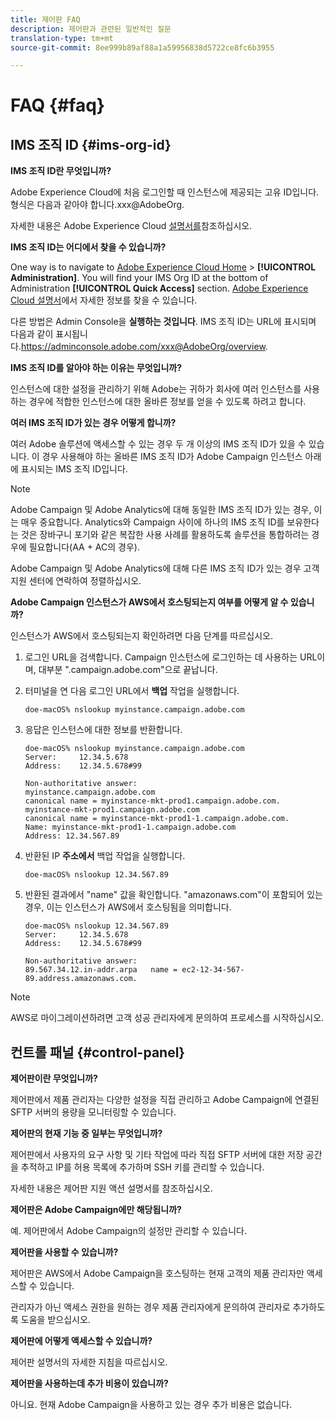 ```yaml
---
title: 제어판 FAQ
description: 제어판과 관련된 일반적인 질문
translation-type: tm+mt
source-git-commit: 8ee999b89af88a1a59956838d5722ce8fc6b3955

---
```



# FAQ {#faq}

## IMS 조직 ID {#ims-org-id}

**IMS 조직 ID란 무엇입니까?**


Adobe Experience Cloud에 처음 로그인할 때 인스턴스에 제공되는 고유 ID입니다. 형식은 다음과 같아야 합니다.xxx@AdobeOrg.

자세한 내용은 Adobe Experience Cloud [설명서를](https://marketing.adobe.com/resources/help/en_US/mcloud/organizations.html)참조하십시오.

**IMS 조직 ID는 어디에서 찾을 수 있습니까?**

One way is to navigate to [Adobe Experience Cloud Home](https://exc-login.experiencecloud.adobe.com/exc-content/login.html?prefixtenantid=amc) &gt; **[!UICONTROL Administration]**. You will find your IMS Org ID at the bottom of Administration **[!UICONTROL Quick Access]** section. [Adobe Experience Cloud 설명서](https://marketing.adobe.com/resources/help/en_US/mcloud/organizations.html)에서 자세한 정보를 찾을 수 있습니다.

다른 방법은 Admin Console을 **실행하는 것입니다**. IMS 조직 ID는 URL에 표시되며 다음과 같이 표시됩니다.https://adminconsole.adobe.com/xxx@AdobeOrg/overview.

**IMS 조직 ID를 알아야 하는 이유는 무엇입니까?**


인스턴스에 대한 설정을 관리하기 위해 Adobe는 귀하가 회사에 여러 인스턴스를 사용하는 경우에 적합한 인스턴스에 대한 올바른 정보를 얻을 수 있도록 하려고 합니다.

**여러 IMS 조직 ID가 있는 경우 어떻게 합니까?**


여러 Adobe 솔루션에 액세스할 수 있는 경우 두 개 이상의 IMS 조직 ID가 있을 수 있습니다. 이 경우 사용해야 하는 올바른 IMS 조직 ID가 Adobe Campaign 인스턴스 아래에 표시되는 IMS 조직 ID입니다.

>[!NOTE]
>
>Adobe Campaign 및 Adobe Analytics에 대해 동일한 IMS 조직 ID가 있는 경우, 이는 매우 중요합니다. Analytics와 Campaign 사이에 하나의 IMS 조직 ID를 보유한다는 것은 장바구니 포기와 같은 복잡한 사용 사례를 활용하도록 솔루션을 통합하려는 경우에 필요합니다(AA + AC의 경우).
>
>Adobe Campaign 및 Adobe Analytics에 대해 다른 IMS 조직 ID가 있는 경우 고객 지원 센터에 연락하여 정렬하십시오.

**Adobe Campaign 인스턴스가 AWS에서 호스팅되는지 여부를 어떻게 알 수 있습니까?**

인스턴스가 AWS에서 호스팅되는지 확인하려면 다음 단계를 따르십시오.

1. 로그인 URL을 검색합니다. Campaign 인스턴스에 로그인하는 데 사용하는 URL이며, 대부분 ".campaign.adobe.com"으로 끝납니다.
1. 터미널을 연 다음 로그인 URL에서 **백업** 작업을 실행합니다.

   `doe-macOS% nslookup myinstance.campaign.adobe.com`

1. 응답은 인스턴스에 대한 정보를 반환합니다.

   ```
   doe-macOS% nslookup myinstance.campaign.adobe.com
   Server:     12.34.5.678
   Address:    12.34.5.678#99
   
   Non-authoritative answer:
   myinstance.campaign.adobe.com
   canonical name = myinstance-mkt-prod1.campaign.adobe.com.
   myinstance-mkt-prod1.campaign.adobe.com
   canonical name = myinstance-mkt-prod1-1.campaign.adobe.com.
   Name: myinstance-mkt-prod1-1.campaign.adobe.com
   Address: 12.34.567.89
   ```

1. 반환된 IP **주소에서** 백업 작업을 실행합니다.

   `doe-macOS% nslookup 12.34.567.89`

1. 반환된 결과에서 "name" 값을 확인합니다. "amazonaws.com"이 포함되어 있는 경우, 이는 인스턴스가 AWS에서 호스팅됨을 의미합니다.

   ```
   doe-macOS% nslookup 12.34.567.89
   Server:     12.34.5.678
   Address:    12.34.5.678#99
   
   Non-authoritative answer:
   89.567.34.12.in-addr.arpa   name = ec2-12-34-567-89.address.amazonaws.com.
   ```

>[!NOTE]
>
>AWS로 마이그레이션하려면 고객 성공 관리자에게 문의하여 프로세스를 시작하십시오.

## 컨트롤 패널 {#control-panel}

**제어판이란 무엇입니까?**


제어판에서 제품 관리자는 다양한 설정을 직접 관리하고 Adobe Campaign에 연결된 SFTP 서버의 용량을 모니터링할 수 있습니다.

**제어판의 현재 기능 중 일부는 무엇입니까?**


제어판에서 사용자의 요구 사항 및 기타 작업에 따라 직접 SFTP 서버에 대한 저장 공간을 추적하고 IP를 허용 목록에 추가하며 SSH 키를 관리할 수 있습니다.

자세한 내용은 제어판 지원 액션 설명서를 참조하십시오.

**제어판은 Adobe Campaign에만 해당됩니까?**


예. 제어판에서 Adobe Campaign의 설정만 관리할 수 있습니다.

**제어판을 사용할 수 있습니까?**


제어판은 AWS에서 Adobe Campaign을 호스팅하는 현재 고객의 제품 관리자만 액세스할 수 있습니다.

관리자가 아닌 액세스 권한을 원하는 경우 제품 관리자에게 문의하여 관리자로 추가하도록 도움을 받으십시오.

**제어판에 어떻게 액세스할 수 있습니까?**

제어판 설명서의 자세한 지침을 따르십시오.

**제어판을 사용하는데 추가 비용이 있습니까?**


아니요. 현재 Adobe Campaign을 사용하고 있는 경우 추가 비용은 없습니다.
